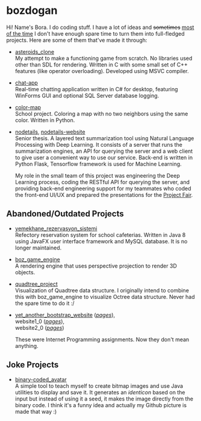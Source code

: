 # bozdogan

Hi! Name's Bora. I do coding stuff. I have a lot of ideas and <del>sometimes</del> <ins>most of the time</ins> I don't have enough spare time to turn them into full-fledged projects. Here are some of them that've made it through:

- [asteroids_clone](https://github.com/bozdogan/asteroids_clone)  
  My attempt to make a functioning game from scratch. No libraries used other than SDL for rendering. Written in C with some small set of C++ features (like operator overloading). Developed using MSVC compiler.

- [chat-app](https://github.com/bozdogan/chat-app)  
  Real-time chatting application written in C# for desktop, featuring WinForms GUI and optional SQL Server database logging.

- [color-map](https://github.com/bozdogan/color-map)  
  School project. Coloring a map with no two neighbors using the same color. Written in Python.

- [nodetails](https://github.com/bozdogan/nodetails), [nodetails-website](https://github.com/bozdogan/nodetails-website)  
  Senior thesis. A layered text summarization tool using Natural Language Processing with Deep Learning. It consists of a server that runs the summarization engines, an API for querying the server and a web client to give user a convenient way to use our service. Back-end is written in Python Flask, Tensorflow framework is used for Machine Learning.

  My role in the small team of this project was engineering the Deep Learning process, coding the RESTful API for querying the server, and providing back-end engineering support for my teammates who coded the front-end UI/UX and prepared the presentations for the [Project Fair](https://mfprojefuari.eskisehir.edu.tr/14-proje-fuar%C4%B1-ve-yar%C4%B1%C5%9Fmas%C4%B1-08-haziran-2021-0).

## Abandoned/Outdated Projects

- [yemekhane_rezervasyon_sistemi](https://github.com/bozdogan/yet_another_bootstrap_website)  
  Refectory reservation system for school cafeterias. Written in Java 8 using JavaFX user interface framework and MySQL database. It is no longer maintained.

- [boz_game_engine](https://github.com/bozdogan/boz_game_engine)  
  A rendering engine that uses perspective projection to render 3D objects.

- [quadtree_project](https://github.com/bozdogan/quadtree_project)  
  Visualization of Quadtree data structure. I originally intend to combine this with boz_game_engine to visualize Octree data structure. Never had the spare time to do it :/
  
- [yet_another_bootstrap_website](https://github.com/bozdogan/yet_another_bootstrap_website) ([*pages*](https://bozdogan.github.io/yet_another_bootstrap_website/)),  
  website1_0 ([*pages*](https://bozdogan.github.io/website1_0/)),  
  website2_0 ([*pages*](https://bozdogan.github.io/website2_0/))  
  
  These were Internet Programming assignments. Now they don't mean anything.

## Joke Projects

- [binary-coded_avatar](https://github.com/bozdogan/binary-coded_avatar)  
  A simple tool to teach myself to create bitmap images and use Java utilities to display and save it. It generates an *identicon* based on the input but instead of using it a seed, it makes the image directly from the binary code. I think it's a funny idea and actually my Github picture is made that way :) 
